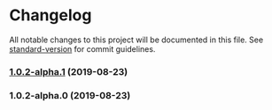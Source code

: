 # Changelog

All notable changes to this project will be documented in this file. See [standard-version](https://github.com/conventional-changelog/standard-version) for commit guidelines.

### [1.0.2-alpha.1](https://github.com/thebinaryfelix/create-iron-api/compare/v1.0.2-alpha.0...v1.0.2-alpha.1) (2019-08-23)

### 1.0.2-alpha.0 (2019-08-23)
